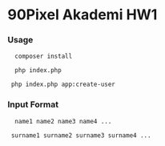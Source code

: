 # 90Pixel Akademi HW1



### Usage

  ```  composer install```

  ```  php index.php```

  ```  php index.php app:create-user ```


### Input Format

   
  ```  name1 name2 name3 name4 ...```
    
   ``` surname1 surname2 surname3 surname4 ...```

